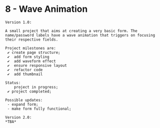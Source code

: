 # 8 - Wave Animation

    Version 1.0:

    A small project that aims at creating a very basic form. The name/password labels have a wave animation that triggers on focusing their respective fields.

    Project milestones are:
     ✔ create page structure;
     ✔  add form styling
     ✔  add waveform effect
     ✔  ensure responsive layout
     ✔  refactor code
     ✔  add thumbnail

    Status:
        project in progress;
     ✔ project completed;

    Possible updates:
     - expand form;
     - make form fully functional;

    Version 2.0:
    *TBA*
